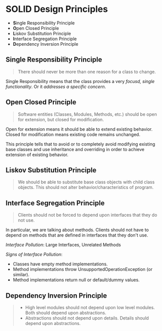 # SOLID Design Principles
- **S**ingle Responsibility Principle
- **O**pen Closed Principle
- **L**iskov Substitution Principle
- **I**nterface Segregation Principle
- **D**ependency Inversion Principle

## Single Responsibility Principle
> There should never be more than one reason for a class to change.

Single Responsibility means that the class provides a very _focusd, single functionality_. Or it _addresses a specific concern_.

## Open Closed Principle
> Software entities (Classes, Modules, Methods, etc.) should be open for extension, but closed for modification.

Open for extension means it should be able to extend existing behavior.
Closed for modification means existing code remains unchanged.

This principle tells that to avoid or to completely avoid modifying existing base classes and use inheritance and overriding in order to achieve extension of existing behavior. 

## Liskov Substitution Principle
> We should be able to substitute base class objects with child class objects. This should not alter behavior/characteristics of program.

## Interface Segregation Principle
> Clients should not be forced to depend upon interfaces that they do not use.

In particular, we are talking about methods. Clients should not have to depend on methods that are defined in interfaces that they don't use.

_Interface Pollution_: Large Interfaces, Unrelated Methods

_Signs of Interface Pollution_:
  - Classes have empty method implementations.
  - Method implementations throw UnsupportedOperationException (or similar).
  - Method implementations return null or default/dummy values.

## Dependency Inversion Principle
> - High level modules should not depend upon low level modules. Both should depend upon abstractions.
> - Abstractions should not depend upon details. Details should depend upon abstractions.